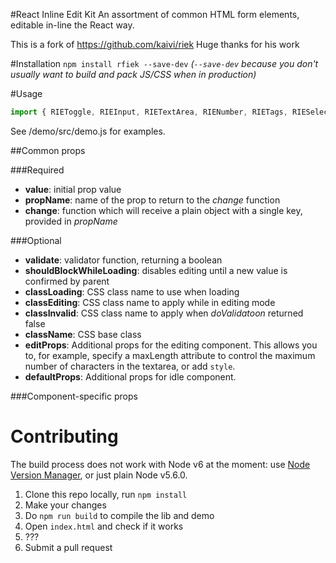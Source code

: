 #React Inline Edit Kit
An assortment of common HTML form elements, editable in-line the React way.

This is a fork of https://github.com/kaivi/riek Huge thanks for his work

#Installation
`npm install rfiek --save-dev` *(`--save-dev` because you don't usually want to build and pack JS/CSS when in production)*

#Usage
```javascript
import { RIEToggle, RIEInput, RIETextArea, RIENumber, RIETags, RIESelect } from 'riek'
```
See /demo/src/demo.js for examples.

##Common props

###Required
* **value**: initial prop value
* **propName**: name of the prop to return to the _change_ function
* **change**: function which will receive a plain object with a single key, provided in _propName_

###Optional
* **validate**: validator function, returning a boolean
* **shouldBlockWhileLoading**: disables editing until a new value is confirmed by parent
* **classLoading**: CSS class name to use when loading
* **classEditing**: CSS class name to apply while in editing mode
* **classInvalid**: CSS class name to apply when _doValidatoon_ returned false
* **className**: CSS base class
* **editProps**: Additional props for the editing component. This allows you to, for example, specify a maxLength attribute to control the maximum number of characters in the textarea, or add `style`.
* **defaultProps**: Additional props for idle component.

###Component-specific props

# Contributing

The build process does not work with Node v6 at the moment: use [Node Version Manager](https://github.com/creationix/nvm), or just plain Node v5.6.0.

1. Clone this repo locally, run `npm install`
2. Make your changes
3. Do `npm run build` to compile the lib and demo
4. Open `index.html` and check if it works
5. ???
6. Submit a pull request
